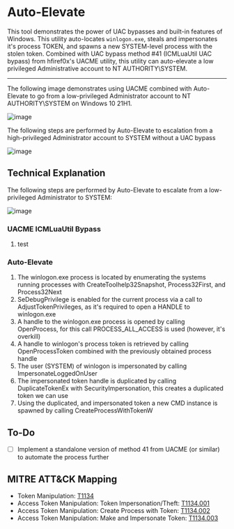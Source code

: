 # Auto-Elevate

This tool demonstrates the power of UAC bypasses and built-in features of Windows. This utility auto-locates `winlogon.exe`, steals and impersonates it's process TOKEN, and spawns a new SYSTEM-level process with the stolen token. Combined with UAC bypass method #41 (ICMLuaUtil UAC bypass) from hfiref0x's UACME utility, this utility can auto-elevate a low privileged Administrative account to NT AUTHORITY\SYSTEM.

----

The following image demonstrates using UACME combined with Auto-Elevate to go from a low-privileged Administrator account to NT AUTHORITY\SYSTEM on Windows 10 21H1.

![image](https://user-images.githubusercontent.com/54753063/146399560-1572c819-da69-4a17-89b2-03b830586b00.png)

The following steps are performed by Auto-Elevate to escalation from a high-privileged Administrator account to SYSTEM without a UAC bypass

![image](https://user-images.githubusercontent.com/54753063/146398983-2a5ba807-dc72-4692-bbe2-44795d37df63.png)

## Technical Explanation

The following steps are performed by Auto-Elevate to escalate from a low-privileged Administrator to SYSTEM:

![image](https://user-images.githubusercontent.com/54753063/146405439-40ecc0ec-d3a0-48bb-b3a4-16de725b174f.png)
  
### UACME ICMLuaUtil Bypass

1. test

### Auto-Elevate

1.  The winlogon.exe process is located by enumerating the systems running processes with CreateToolhelp32Snapshot, Process32First, and Process32Next
2.  SeDebugPrivilege is enabled for the current process via a call to AdjustTokenPrivileges, as it's required to open a HANDLE to winlogon.exe
3.  A handle to the winlogon.exe process is opened by calling OpenProcess, for this call PROCESS\_ALL\_ACCESS is used (however, it's overkill)
4.  A handle to winlogon's process token is retrieved by calling OpenProcessToken combined with the previously obtained process handle 
5.  The user (SYSTEM) of winlogon is impersonated by calling ImpersonateLoggedOnUser
6.  The impersonated token handle is duplicated by calling DuplicateTokenEx with SecurityImpersonation, this creates a duplicated token we can use
7.  Using the duplicated, and impersonated token a new CMD instance is spawned by calling CreateProcessWithTokenW

## To-Do

- [ ] Implement a standalone version of method 41 from UACME (or similar) to automate the process further

## MITRE ATT&CK Mapping

- Token Manipulation: [T1134](https://attack.mitre.org/techniques/T1134/)
- Access Token Manipulation: Token Impersonation/Theft: [T1134.001](https://attack.mitre.org/techniques/T1134/001/)
- Access Token Manipulation: Create Process with Token: [T1134.002](https://attack.mitre.org/techniques/T1134/002/)
- Access Token Manipulation: Make and Impersonate Token: [T1134.003](https://attack.mitre.org/techniques/T1134/003/)
